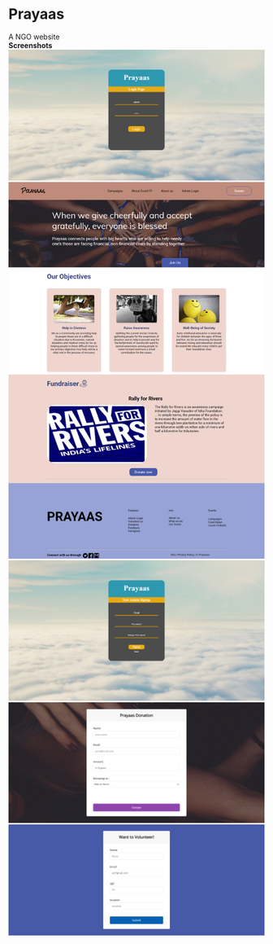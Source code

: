 # Prayaas
A NGO website
<br>
<b>Screenshots</b>
![Alt text](/Screenshots/screencapture-localhost-Prayaas-Admin-login-php-2021-02-28-11_07_37.png?raw=true "index page")
![Alt text](/Screenshots/index-php.png?raw=true "index page")
![Alt text](/Screenshots/screencapture-localhost-Prayaas-admin-signup-php-2021-02-28-11_10_33.png?raw=true "index page")
![Alt text](/Screenshots/screencapture-localhost-Prayaas-don2-php-2021-02-28-11_06_15.png?raw=true "index page")
![Alt text](/Screenshots/screencapture-localhost-Prayaas-form-php-2021-02-28-11_06_29.png?raw=true "index page")
